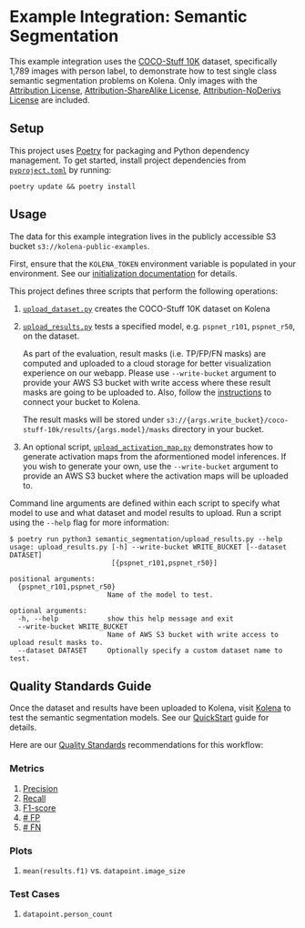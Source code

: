 # Example Integration: Semantic Segmentation

This example integration uses the [COCO-Stuff 10K](https://github.com/nightrome/cocostuff10k) dataset, specifically
1,789 images with person label, to demonstrate how to test single class semantic segmentation problems on Kolena. Only
images with the [Attribution License](http://creativecommons.org/licenses/by/2.0/),
[Attribution-ShareAlike License](http://creativecommons.org/licenses/by-sa/2.0/),
[Attribution-NoDerivs License](http://creativecommons.org/licenses/by-nd/2.0/) are included.

## Setup

This project uses [Poetry](https://python-poetry.org/) for packaging and Python dependency management. To get started,
install project dependencies from [`pyproject.toml`](./pyproject.toml) by running:

```shell
poetry update && poetry install
```

## Usage

The data for this example integration lives in the publicly accessible S3 bucket `s3://kolena-public-examples`.

First, ensure that the `KOLENA_TOKEN` environment variable is populated in your environment. See our
[initialization documentation](https://docs.kolena.com/installing-kolena/#initialization) for details.

This project defines three scripts that perform the following operations:

1. [`upload_dataset.py`](semantic_segmentation/upload_dataset.py) creates the COCO-Stuff 10K dataset on Kolena

2. [`upload_results.py`](semantic_segmentation/upload_results.py) tests a specified model,
e.g. `pspnet_r101`, `pspnet_r50`, on the dataset.

    As part of the evaluation, result masks (i.e. TP/FP/FN masks) are computed and uploaded to a cloud storage for
    better visualization experience on our webapp. Please use `--write-bucket` argument to provide your AWS S3 bucket
    with write access where these result masks are going to be uploaded to. Also, follow the
    [instructions](https://docs.kolena.com/connecting-cloud-storage/amazon-s3/) to connect
    your bucket to Kolena.

    The result masks will be stored under `s3://{args.write_bucket}/coco-stuff-10k/results/{args.model}/masks` directory
    in your bucket.

3. An optional script, [`upload_activation_map.py`](semantic_segmentation/upload_activation_map.py) demonstrates how to
generate activation maps from the aformentioned model inferences. If you wish to generate your own, use the
`--write-bucket` argument to provide an AWS S3 bucket where the activation maps will be uploaded to.

Command line arguments are defined within each script to specify what model to use and what dataset and model results to
upload.
Run a script using the `--help` flag for more information:

```shell
$ poetry run python3 semantic_segmentation/upload_results.py --help
usage: upload_results.py [-h] --write-bucket WRITE_BUCKET [--dataset DATASET]
                         [{pspnet_r101,pspnet_r50}]

positional arguments:
  {pspnet_r101,pspnet_r50}
                        Name of the model to test.

optional arguments:
  -h, --help            show this help message and exit
  --write-bucket WRITE_BUCKET
                        Name of AWS S3 bucket with write access to upload result masks to.
  --dataset DATASET     Optionally specify a custom dataset name to test.
```

## Quality Standards Guide

Once the dataset and results have been uploaded to Kolena, visit [Kolena](https://app.kolena.io/redirect/) to
test the semantic segmentation models. See our [QuickStart](https://docs.kolena.com/dataset/quickstart/) guide
for details.

Here are our [Quality Standards](https://docs.kolena.com/dataset/core-concepts/quality-standard/) recommendations for
this workflow:

### Metrics

1. [Precision](https://docs.kolena.com/metrics/precision)
2. [Recall](https://docs.kolena.com/metrics/recall)
3. [F1-score](https://docs.kolena.com/metrics/f1-score)
4. [\# FP](https://docs.kolena.com/metrics/tp-fp-fn-tn)
5. [\# FN](https://docs.kolena.com/metrics/tp-fp-fn-tn)

### Plots

1. `mean(results.f1)` vs. `datapoint.image_size`

### Test Cases

1. `datapoint.person_count`
